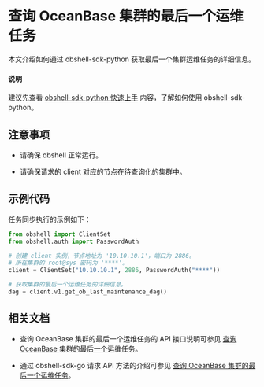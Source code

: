 # 查询 OceanBase 集群的最后一个运维任务

本文介绍如何通过 obshell-sdk-python 获取最后一个集群运维任务的详细信息。

<main id="notice" type='explain'>
  <h4>说明</h4>
  <p>建议先查看 <a href='100.quickstart-of-python.md'>obshell-sdk-python 快速上手</a> 内容，了解如何使用 obshell-sdk-python。</p>
</main>

## 注意事项

* 请确保 obshell 正常运行。

* 请确保请求的 client 对应的节点在待查询化的集群中。

## 示例代码

任务同步执行的示例如下：

```python
from obshell import ClientSet
from obshell.auth import PasswordAuth

# 创建 client 实例，节点地址为 '10.10.10.1'，端口为 2886。
# 所在集群的 root@sys 密码为 '****'。
client = ClientSet("10.10.10.1", 2886, PasswordAuth("****"))

# 获取集群的最后一个运维任务的详细信息。
dag = client.v1.get_ob_last_maintenance_dag()
```

## 相关文档

* 查询 OceanBase 集群的最后一个运维任务的 API 接口说明可参见 [查询 OceanBase 集群的最后一个运维任务](../../400.obshell-api-reference/2600.get-oceanbase-last-o-m-task.md)。

* 通过 obshell-sdk-go 请求 API 方法的介绍可参见 [查询 OceanBase 集群的最后一个运维任务](../200.go/2600.get-oceanbase-last-o-m-task-of-go.md)。
